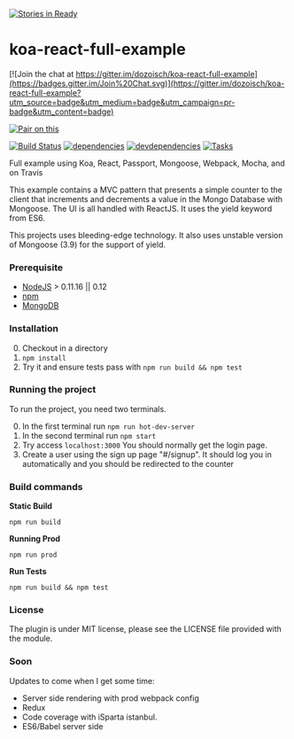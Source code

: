 [![Stories in Ready](https://badge.waffle.io/dozoisch/koa-react-full-example.png?label=ready&title=Ready)](https://waffle.io/dozoisch/koa-react-full-example)
# koa-react-full-example

[![Join the chat at https://gitter.im/dozoisch/koa-react-full-example](https://badges.gitter.im/Join%20Chat.svg)](https://gitter.im/dozoisch/koa-react-full-example?utm_source=badge&utm_medium=badge&utm_campaign=pr-badge&utm_content=badge)

[![Pair on this](https://tf-assets-staging.s3.amazonaws.com/badges/thinkful_repo_badge.svg)](http://start.thinkful.com/react/?utm_source=github&utm_medium=badge&utm_campaign=koa-react-full-example)

[![Build Status][travis.img]][travis.url]
[![dependencies][deps.img]][deps.url]
[![devdependencies][devdeps.img]][devdeps.url]
[![Tasks][waffle.img]][waffle.url]

Full example using Koa, React, Passport, Mongoose, Webpack, Mocha, and on Travis

This example contains a MVC pattern that presents a simple counter to the client that increments and decrements a value in the Mongo Database with Mongoose. The UI is all handled with ReactJS. It uses the yield keyword from ES6.

This projects uses bleeding-edge technology. It also uses unstable version of Mongoose (3.9) for the support of yield.

### Prerequisite

* [NodeJS](http://nodejs.org/download/) > 0.11.16 || 0.12
* [npm](https://www.npmjs.org/)
* [MongoDB](http://www.mongodb.org/downloads)

### Installation

0. Checkout in a directory
0. `npm install`
0. Try it and ensure tests pass with `npm run build && npm test`

### Running the project

To run the project, you need two terminals.

0. In the first terminal run `npm run hot-dev-server`
0. In the second terminal run `npm start`
0. Try access `localhost:3000` You should normally get the login page.
0. Create a user using the sign up page "#/signup". It should log you in automatically and you should be redirected to the counter

### Build commands

**Static Build**

`npm run build`

**Running Prod**

`npm run prod`

**Run Tests**

`npm run build && npm test`

### License

The plugin is under MIT license, please see the LICENSE file provided with the module.

### Soon

Updates to come when I get some time:

 - Server side rendering with prod webpack config
 - Redux
 - Code coverage with iSparta istanbul.
 - ES6/Babel server side

[travis.img]: https://api.travis-ci.org/dozoisch/koa-react-full-example.svg
[travis.url]: https://travis-ci.org/dozoisch/koa-react-full-example
[deps.img]: https://david-dm.org/dozoisch/koa-react-full-example.svg
[deps.url]: https://david-dm.org/dozoisch/koa-react-full-example
[devdeps.img]: https://david-dm.org/dozoisch/koa-react-full-example/dev-status.svg
[devdeps.url]: https://david-dm.org/dozoisch/koa-react-full-example#info=devDependencies
[waffle.img]: https://badge.waffle.io/dozoisch/koa-react-full-example.png?label=planned&title=Ready
[waffle.url]: https://waffle.io/dozoisch/koa-react-full-example
